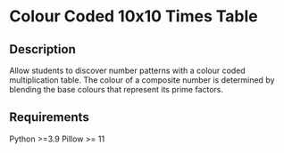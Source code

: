 # Colour Coded 10x10 Times Table

## Description

Allow students to discover number patterns with a colour coded multiplication table. The colour of a composite number is determined by blending the base colours that represent its prime factors.

## Requirements

Python >=3.9
Pillow >= 11
